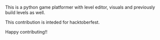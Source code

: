 This is a python game platformer with level editor, visuals and previously build levels as well.

This contribution is inteded for hacktoberfest.

Happy contributing!!
